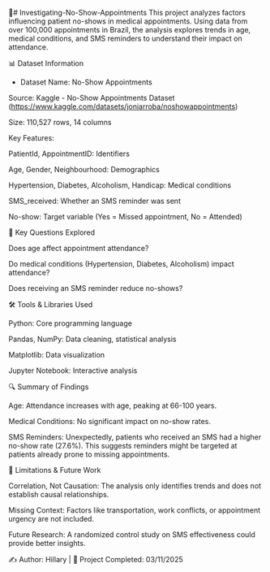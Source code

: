 📌# Investigating-No-Show-Appointments
This project analyzes factors influencing patient no-shows in medical appointments. Using data from over 100,000 appointments in Brazil, the analysis explores trends in age, medical conditions, and SMS reminders to understand their impact on attendance.

📊 Dataset Information

* Dataset Name: No-Show Appointments

Source: Kaggle - No-Show Appointments Dataset (https://www.kaggle.com/datasets/joniarroba/noshowappointments)

Size: 110,527 rows, 14 columns

Key Features:

PatientId, AppointmentID: Identifiers

Age, Gender, Neighbourhood: Demographics

Hypertension, Diabetes, Alcoholism, Handicap: Medical conditions

SMS_received: Whether an SMS reminder was sent

No-show: Target variable (Yes = Missed appointment, No = Attended)

📌 Key Questions Explored

Does age affect appointment attendance?

Do medical conditions (Hypertension, Diabetes, Alcoholism) impact attendance?

Does receiving an SMS reminder reduce no-shows?

🛠️ Tools & Libraries Used

Python: Core programming language

Pandas, NumPy: Data cleaning, statistical analysis

Matplotlib: Data visualization

Jupyter Notebook: Interactive analysis

🔍 Summary of Findings

Age: Attendance increases with age, peaking at 66-100 years.

Medical Conditions: No significant impact on no-show rates.

SMS Reminders: Unexpectedly, patients who received an SMS had a higher no-show rate (27.6%). This suggests reminders might be targeted at patients already prone to missing appointments.

🛑 Limitations & Future Work

Correlation, Not Causation: The analysis only identifies trends and does not establish causal relationships.

Missing Context: Factors like transportation, work conflicts, or appointment urgency are not included.

Future Research: A randomized control study on SMS effectiveness could provide better insights.

✍️ Author: Hillary | 🚀 Project Completed: 03/11/2025
